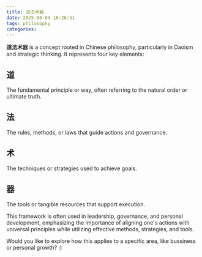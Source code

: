 ```yaml
---
title: 道法术器
date: 2025-06-04 16:26:51
tags: philosophy
categories:
---
```


**道法术器** is a concept rooted in Chinese philosophy, particularly in Daoism and strategic thinking. It represents four key elements:


## 道

The fundamental principle or way, often referring to the natural order or ultimate truth.

## 法

The rules, methods, or laws that guide actions and governance.

## 术

The techniques or strategies used to achieve goals.

## 器

The tools or tangible resources that support execution.


This framework is often used in leadership, governance, and personal development, emphasizing the importance of aligning one's actions with universal principles while utilizing effective methods, strategies, and tools.

Would you like to explore how this applies to a specific area, like bussiness or personal growth? :)
